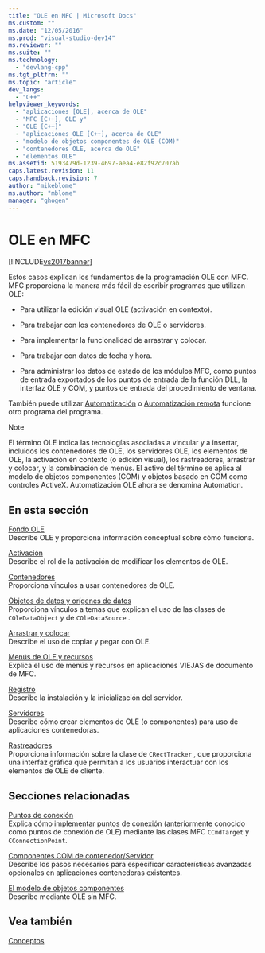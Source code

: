 ```yaml
---
title: "OLE en MFC | Microsoft Docs"
ms.custom: ""
ms.date: "12/05/2016"
ms.prod: "visual-studio-dev14"
ms.reviewer: ""
ms.suite: ""
ms.technology: 
  - "devlang-cpp"
ms.tgt_pltfrm: ""
ms.topic: "article"
dev_langs: 
  - "C++"
helpviewer_keywords: 
  - "aplicaciones [OLE], acerca de OLE"
  - "MFC [C++], OLE y"
  - "OLE [C++]"
  - "aplicaciones OLE [C++], acerca de OLE"
  - "modelo de objetos componentes de OLE (COM)"
  - "contenedores OLE, acerca de OLE"
  - "elementos OLE"
ms.assetid: 5193479d-1239-4697-aea4-e82f92c707ab
caps.latest.revision: 11
caps.handback.revision: 7
author: "mikeblome"
ms.author: "mblome"
manager: "ghogen"
---
```

# OLE en MFC
[!INCLUDE[vs2017banner](../assembler/inline/includes/vs2017banner.md)]

Estos casos explican los fundamentos de la programación OLE con MFC.  MFC proporciona la manera más fácil de escribir programas que utilizan OLE:  
  
-   Para utilizar la edición visual OLE \(activación en contexto\).  
  
-   Para trabajar con los contenedores de OLE o servidores.  
  
-   Para implementar la funcionalidad de arrastrar y colocar.  
  
-   Para trabajar con datos de fecha y hora.  
  
-   Para administrar los datos de estado de los módulos MFC, como puntos de entrada exportados de los puntos de entrada de la función DLL, la interfaz OLE y COM, y puntos de entrada del procedimiento de ventana.  
  
 También puede utilizar [Automatización](../mfc/automation.md) o [Automatización remota](../mfc/remote-automation.md) funcione otro programa del programa.  
  
> [!NOTE]
>  El término OLE indica las tecnologías asociadas a vincular y a insertar, incluidos los contenedores de OLE, los servidores OLE, los elementos de OLE, la activación en contexto \(o edición visual\), los rastreadores, arrastrar y colocar, y la combinación de menús.  El activo del término se aplica al modelo de objetos componentes \(COM\) y objetos basado en COM como controles ActiveX.  Automatización OLE ahora se denomina Automation.  
  
## En esta sección  
 [Fondo OLE](../mfc/ole-background.md)  
 Describe OLE y proporciona información conceptual sobre cómo funciona.  
  
 [Activación](../mfc/activation-cpp.md)  
 Describe el rol de la activación de modificar los elementos de OLE.  
  
 [Contenedores](../mfc/containers.md)  
 Proporciona vínculos a usar contenedores de OLE.  
  
 [Objetos de datos y orígenes de datos](../mfc/data-objects-and-data-sources-ole.md)  
 Proporciona vínculos a temas que explican el uso de las clases de `COleDataObject` y de `COleDataSource` .  
  
 [Arrastrar y colocar](../mfc/drag-and-drop-ole.md)  
 Describe el uso de copiar y pegar con OLE.  
  
 [Menús de OLE y recursos](../mfc/menus-and-resources-ole.md)  
 Explica el uso de menús y recursos en aplicaciones VIEJAS de documento de MFC.  
  
 [Registro](../mfc/registration.md)  
 Describe la instalación y la inicialización del servidor.  
  
 [Servidores](../mfc/servers.md)  
 Describe cómo crear elementos de OLE \(o componentes\) para uso de aplicaciones contenedoras.  
  
 [Rastreadores](../mfc/trackers.md)  
 Proporciona información sobre la clase de `CRectTracker` , que proporciona una interfaz gráfica que permitan a los usuarios interactuar con los elementos de OLE de cliente.  
  
## Secciones relacionadas  
 [Puntos de conexión](../mfc/connection-points.md)  
 Explica cómo implementar puntos de conexión \(anteriormente conocido como puntos de conexión de OLE\) mediante las clases MFC `CCmdTarget` y `CConnectionPoint`.  
  
 [Componentes COM de contenedor\/Servidor](../mfc/containers-advanced-features.md)  
 Describe los pasos necesarios para especificar características avanzadas opcionales en aplicaciones contenedoras existentes.  
  
 [El modelo de objetos componentes](http://msdn.microsoft.com/library/windows/desktop/ms694363)  
 Describe mediante OLE sin MFC.  
  
## Vea también  
 [Conceptos](../mfc/mfc-concepts.md)